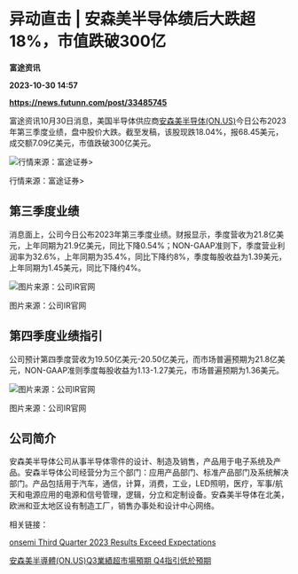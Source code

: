 # 异动直击 | 安森美半导体绩后大跌超18%，市值跌破300亿
**富途资讯**

**2023-10-30 14:57**

**https://news.futunn.com/post/33485745**

富途资讯10月30日消息，美国半导体供应商[安森美半导体(ON.US)](https://www.futunn.com/quote/stock?m=us&code=ON)今日公布2023年第三季度业绩，盘中股价大跌。截至发稿，该股现跌18.04%，报68.45美元，成交额7.09亿美元，市值跌破300亿美元。

![行情来源：富途证券>](https://postimg.futunn.com/16986754140851951455797.png)

行情来源：富途证券>

第三季度业绩
------

消息面上，公司今日公布2023年第三季度业绩。财报显示，季度营收为21.8亿美元，上年同期为21.9亿美元，同比下降0.54%；NON-GAAP准则下，季度营业利润率为32.6%，上年同期为35.4%，同比下降约8%，季度每股收益为1.39美元，上年同期为1.45美元，同比下降约4%。

![图片来源：公司IR官网](https://postimg.futunn.com/16986732990616181380657.png)

图片来源：公司IR官网

第四季度业绩指引
--------

公司预计第四季度营收为19.50亿美元-20.50亿美元，而市场普遍预期为21.8亿美元，NON-GAAP准则季度每股收益为1.13-1.27美元，市场普遍预期为1.36美元。

![图片来源：公司IR官网](https://postimg.futunn.com/16986739366515707724873.png)

图片来源：公司IR官网

公司简介
----

安森美半导体公司从事半导体零件的设计、制造及销售，产品用于电子系统及产品。安森半导体公司经营分为三个部门：应用产品部门、标准产品部门及系统解决部门。产品包括用于汽车，通信，计算，消费，工业，LED照明，医疗，军事/航天和电源应用的电源和信号管理，逻辑，分立和定制设备。安森美半导体在北美，欧洲和亚太地区设有制造工厂，销售办事处和设计中心网络。

相关链接：

[onsemi Third Quarter 2023 Results Exceed Expectations](https://investor.onsemi.com/news-releases/news-release-details/onsemi-third-quarter-2023-results-exceed-expectations)

[安森美半導體(ON.US)Q3業績超市場預期 Q4指引低於預期](https://news.futunn.com/hk/post/33481377?src=2&ns_stock_id=210908&report_type=stock&futusource=news_stock_stockpagenews&report_id=37586827&from=3&skin=2&level=1&global_content=%7B%22promote_content%22%3A%22nn%3Apost%3A33481377%22%2C%22invite%22%3A28865696%7D&data_ticket=b6bf78e0beac9be631ff3e42d2571c01&utm_medium=futu_niuniu_share&utm_content=web_share&utm_campaign=news&utm_term=33481377)